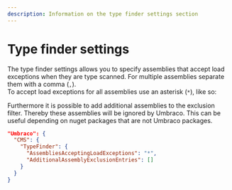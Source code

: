 ```yaml
---
description: Information on the type finder settings section
---
```


# Type finder settings

The type finder settings allows you to specify assemblies that accept load exceptions when they are type scanned. For multiple assemblies separate them with a comma (`,`).\
To accept load exceptions for all assemblies use an asterisk (`*`), like so:

Furthermore it is possible to add additional assemblies to the exclusion filter. Thereby these assemblies will be ignored by Umbraco. This can be useful depending on nuget packages that are not Umbraco packages.

```json
"Umbraco": {
  "CMS": {
    "TypeFinder": {
      "AssembliesAcceptingLoadExceptions": "*",
      "AdditionalAssemblyExclusionEntries": []
    }
  }
}
```
